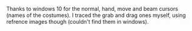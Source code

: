 Thanks to windows 10 for the normal, hand, move and beam cursors (names of the costumes). 
I traced the grab and drag ones myself, using refrence images though (couldn't find them in windows).